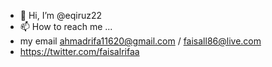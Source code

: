 - 👋 Hi, I’m @eqiruz22
- 📫 How to reach me ...
- my email ahmadrifa11620@gmail.com / faisall86@live.com
- https://twitter.com/faisalrifaa
